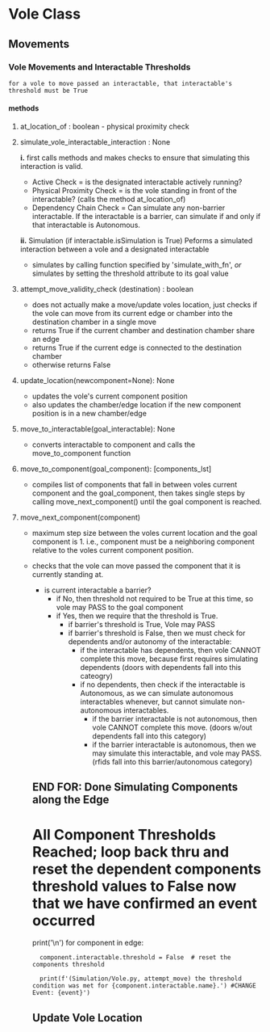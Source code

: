
# Vole Class 

## Movements 

### Vole Movements and Interactable Thresholds  

    for a vole to move passed an interactable, that interactable's threshold must be True

#### methods 
1. at_location_of : boolean - physical proximity check
2. simulate_vole_interactable_interaction : None 

    **i.** first calls methods and makes checks to ensure that simulating this interaction is valid.
    - Active Check = is the designated interactable actively running? 
    - Physical Proximity Check = is the vole standing in front of the interactable? (calls the method at_location_of)
    - Dependency Chain Check = Can simulate any non-barrier interactable. If the interactable is a barrier, can simulate if and only if that interactable is Autonomous.

    **ii.** Simulation (if interactable.isSimulation is True) Peforms a simulated interaction between a vole and a designated interactable
    - simulates by calling function specified by 'simulate_with_fn', *or* simulates by setting the threshold attribute to its goal value 

3. attempt_move_validity_check (destination) : boolean 
    - does not actually make a move/update voles location, just checks if the vole can move from its current edge or chamber into the destination chamber in a single move 
    - returns True if the current chamber and destination chamber share an edge 
    - returns True if the current edge is connected to the destination chamber 
    - otherwise returns False 

4. update_location(newcomponent=None): None 
    - updates the vole's current component position 
    - also updates the chamber/edge location if the new component position is in a new chamber/edge 

5. move_to_interactable(goal_interactable): None 
    - converts interactable to component and calls the move_to_component function 
6. move_to_component(goal_component): [components_lst] 
    - compiles list of components that fall in between voles current component and the goal_component, then takes single steps by calling move_next_component() until the goal component is reached. 
7. move_next_component(component)
    - maximum step size between the voles current location and the goal component is 1. i.e., component must be a neighboring component relative to the voles current component position. 
    - checks that the vole can move passed the component that it is currently standing at. 
        - is current interactable a barrier? 
            - if No, then threshold not required to be True at this time, so vole may PASS to the goal component 
            - if Yes, then we require that the threshold is True. 
                - if barrier's threshold is True, Vole may PASS
                - if barrier's threshold is False, then we must check for dependents and/or autonomy of the interactable: 
                    - if the interactable has dependents, then vole CANNOT complete this move, because first requires simulating dependents (doors with dependents fall into this cateogry) 
                    - if no dependents, then check if the interactable is Autonomous, as we can simulate autonomous interactables whenever, but cannot simulate non-autonomous interactables. 
                        - if the barrier interactable is not autonomous, then vole CANNOT complete this move. (doors w/out dependents fall into this category) 
                        - if the barrier interactable is autonomous, then we may simulate this interactable, and vole may PASS. (rfids fall into this barrier/autonomous category)
    




        ## END FOR: Done Simulating Components along the Edge ##


        # All Component Thresholds Reached; loop back thru and reset the dependent components threshold values to False now that we have confirmed an event occurred 
        print('\n')
        for component in edge:

            component.interactable.threshold = False  # reset the components threshold
            
            print(f'(Simulation/Vole.py, attempt_move) the threshold condition was met for {component.interactable.name}.') #CHANGE Event: {event}')
        
        


        ## Update Vole Location ## 